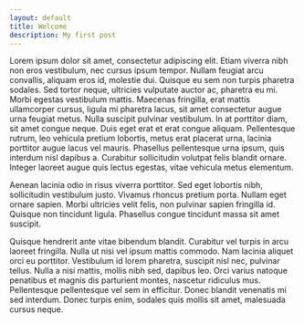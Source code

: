 ```yaml
---
layout: default
title: Welcome
description: My first post
---
```


Lorem ipsum dolor sit amet, consectetur adipiscing elit. Etiam viverra nibh non eros vestibulum, nec cursus ipsum tempor. Nullam feugiat arcu convallis, aliquam eros id, molestie dui. Quisque eu sem non turpis pharetra sodales. Sed tortor neque, ultricies vulputate auctor ac, pharetra eu mi. Morbi egestas vestibulum mattis. Maecenas fringilla, erat mattis ullamcorper cursus, ligula mi pharetra lacus, sit amet consectetur augue urna feugiat metus. Nulla suscipit pulvinar vestibulum. In at porttitor diam, sit amet congue neque. Duis eget erat et erat congue aliquam. Pellentesque rutrum, leo vehicula pretium lobortis, metus erat placerat urna, lacinia porttitor augue lacus vel mauris. Phasellus pellentesque urna ipsum, quis interdum nisl dapibus a. Curabitur sollicitudin volutpat felis blandit ornare. Integer laoreet augue quis lectus egestas, vitae vehicula metus elementum.

Aenean lacinia odio in risus viverra porttitor. Sed eget lobortis nibh, sollicitudin vestibulum justo. Vivamus rhoncus pretium porta. Nullam eget ornare sapien. Morbi ultricies velit felis, non pulvinar sapien fringilla id. Quisque non tincidunt ligula. Phasellus congue tincidunt massa sit amet suscipit.

Quisque hendrerit ante vitae bibendum blandit. Curabitur vel turpis in arcu laoreet fringilla. Nulla ut nisi vel ipsum mattis commodo. Nam lacinia aliquet orci eu porttitor. Vestibulum id lorem pharetra, suscipit nisl nec, pulvinar tellus. Nulla a nisi mattis, mollis nibh sed, dapibus leo. Orci varius natoque penatibus et magnis dis parturient montes, nascetur ridiculus mus. Pellentesque pellentesque vel sem in efficitur. Donec blandit venenatis mi sed interdum. Donec turpis enim, sodales quis mollis sit amet, malesuada cursus neque.
